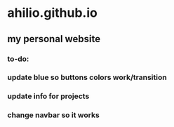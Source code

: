 # ahilio.github.io

## my personal website

### to-do:

### update blue so buttons colors work/transition

### update info for projects

### change navbar so it works

